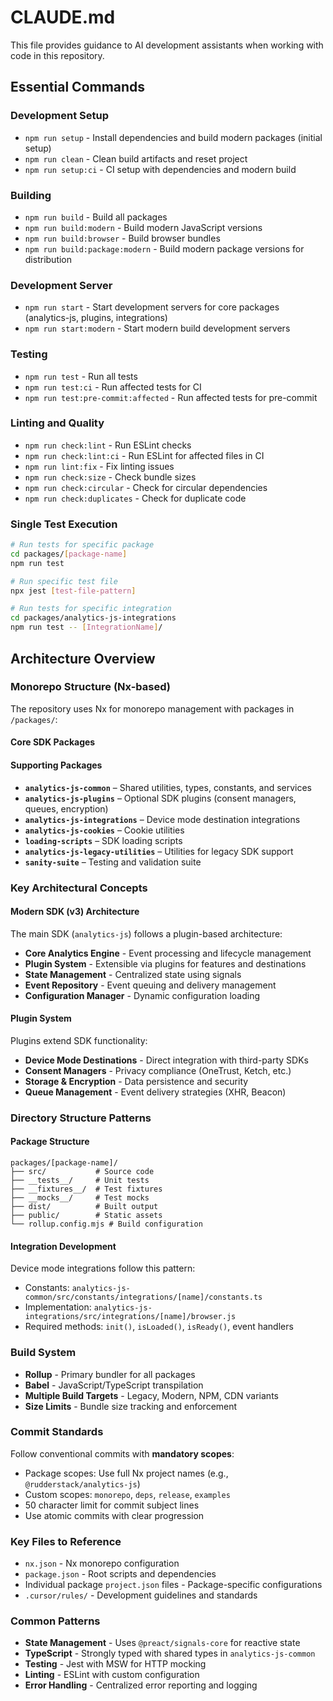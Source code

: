 # CLAUDE.md

This file provides guidance to AI development assistants when working with code in this repository.

## Essential Commands

### Development Setup

- `npm run setup` - Install dependencies and build modern packages (initial setup)
- `npm run clean` - Clean build artifacts and reset project
- `npm run setup:ci` - CI setup with dependencies and modern build

### Building

- `npm run build` - Build all packages
- `npm run build:modern` - Build modern JavaScript versions
- `npm run build:browser` - Build browser bundles
- `npm run build:package:modern` - Build modern package versions for distribution

### Development Server

- `npm run start` - Start development servers for core packages (analytics-js, plugins, integrations)
- `npm run start:modern` - Start modern build development servers

### Testing

- `npm run test` - Run all tests
- `npm run test:ci` - Run affected tests for CI
- `npm run test:pre-commit:affected` - Run affected tests for pre-commit

### Linting and Quality

- `npm run check:lint` - Run ESLint checks
- `npm run check:lint:ci` - Run ESLint for affected files in CI
- `npm run lint:fix` - Fix linting issues
- `npm run check:size` - Check bundle sizes
- `npm run check:circular` - Check for circular dependencies
- `npm run check:duplicates` - Check for duplicate code

### Single Test Execution

```bash
# Run tests for specific package
cd packages/[package-name]
npm run test

# Run specific test file
npx jest [test-file-pattern]

# Run tests for specific integration
cd packages/analytics-js-integrations
npm run test -- [IntegrationName]/
```

## Architecture Overview

### Monorepo Structure (Nx-based)

The repository uses Nx for monorepo management with packages in `/packages/`:

#### Core SDK Packages

#### Supporting Packages

- **`analytics-js-common`** – Shared utilities, types, constants, and services
- **`analytics-js-plugins`** – Optional SDK plugins (consent managers, queues, encryption)
- **`analytics-js-integrations`** – Device mode destination integrations
- **`analytics-js-cookies`** – Cookie utilities
- **`loading-scripts`** – SDK loading scripts
- **`analytics-js-legacy-utilities`** – Utilities for legacy SDK support
- **`sanity-suite`** – Testing and validation suite
### Key Architectural Concepts

#### Modern SDK (v3) Architecture

The main SDK (`analytics-js`) follows a plugin-based architecture:

- **Core Analytics Engine** - Event processing and lifecycle management
- **Plugin System** - Extensible via plugins for features and destinations
- **State Management** - Centralized state using signals
- **Event Repository** - Event queuing and delivery management
- **Configuration Manager** - Dynamic configuration loading

#### Plugin System

Plugins extend SDK functionality:

- **Device Mode Destinations** - Direct integration with third-party SDKs
- **Consent Managers** - Privacy compliance (OneTrust, Ketch, etc.)
- **Storage & Encryption** - Data persistence and security
- **Queue Management** - Event delivery strategies (XHR, Beacon)

### Directory Structure Patterns

#### Package Structure

```
packages/[package-name]/
├── src/           # Source code
├── __tests__/     # Unit tests
├── __fixtures__/  # Test fixtures
├── __mocks__/     # Test mocks
├── dist/          # Built output
├── public/        # Static assets
└── rollup.config.mjs # Build configuration
```

#### Integration Development

Device mode integrations follow this pattern:

- Constants: `analytics-js-common/src/constants/integrations/[name]/constants.ts`
- Implementation: `analytics-js-integrations/src/integrations/[name]/browser.js`
- Required methods: `init()`, `isLoaded()`, `isReady()`, event handlers

### Build System

- **Rollup** - Primary bundler for all packages
- **Babel** - JavaScript/TypeScript transpilation
- **Multiple Build Targets** - Legacy, Modern, NPM, CDN variants
- **Size Limits** - Bundle size tracking and enforcement

### Commit Standards

Follow conventional commits with **mandatory scopes**:

- Package scopes: Use full Nx project names (e.g., `@rudderstack/analytics-js`)
- Custom scopes: `monorepo`, `deps`, `release`, `examples`
- 50 character limit for commit subject lines
- Use atomic commits with clear progression

### Key Files to Reference

- `nx.json` - Nx monorepo configuration
- `package.json` - Root scripts and dependencies
- Individual package `project.json` files - Package-specific configurations
- `.cursor/rules/` - Development guidelines and standards

### Common Patterns

- **State Management** - Uses `@preact/signals-core` for reactive state
- **TypeScript** - Strongly typed with shared types in `analytics-js-common`
- **Testing** - Jest with MSW for HTTP mocking
- **Linting** - ESLint with custom configuration
- **Error Handling** - Centralized error reporting and logging
